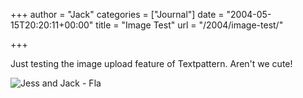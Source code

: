 +++
author = "Jack"
categories = ["Journal"]
date = "2004-05-15T20:20:11+00:00"
title = "Image Test"
url = "/2004/image-test/"

+++

Just testing the image upload feature of Textpattern. Aren't we cute!

<div>
  <img src="/images/2.jpg" alt="Jess and Jack - Fla" />
</div>